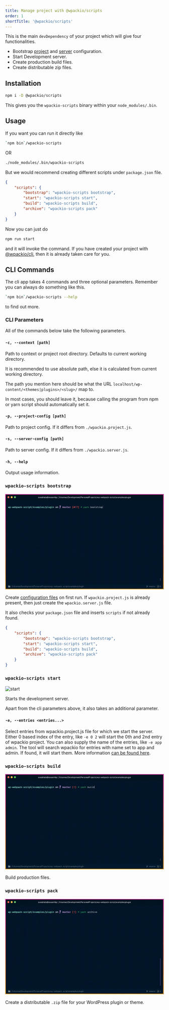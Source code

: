 ```yaml
---
title: Manage project with @wpackio/scripts
order: 1
shortTitle: '@wpackio/scripts'
---
```


This is the main `devDependency` of your project which will give four
functionalities.

- Bootstrap [project](/configuration/project-configuration/) and
  [server](/configuration/server-configuration/) configuration.
- Start Development server.
- Create production build files.
- Create distributable zip files.

## Installation

```bash
npm i -D @wpackio/scripts
```

This gives you the `wpackio-scripts` binary within your `node_modules/.bin`.

## Usage

If you want you can run it directly like

```bash
`npm bin`/wpackio-scripts
```

OR

```bash
./node_modules/.bin/wpackio-scripts
```

But we would recommend creating different scripts under `package.json` file.

```json
{
	"scripts": {
		"bootstrap": "wpackio-scripts bootstrap",
		"start": "wpackio-scripts start",
		"build": "wpackio-scripts build",
		"archive": "wpackio-scripts pack"
	}
}
```

Now you can just do

```bash
npm run start
```

and it will invoke the command. If you have created your project with
[@wpackio/cli](/commands/wpackio-cli/), then it is already taken care for you.

## CLI Commands

The cli app takes 4 commands and three optional parameters. Remember you can
always do something like this.

```bash
`npm bin`/wpackio-scripts --help
```

to find out more.

### CLI Parameters

All of the commands below take the following parameters.

#### `-c, --context [path]`

Path to context or project root directory. Defaults to current working
directory.

It is recommended to use absolute path, else it is calculated from current
working directory.

The path you mention here should be what the URL
`localhost/wp-content/<themes|plugins>/<slug>/` map to.

In most cases, you should leave it, because calling the program from npm or yarn
script should automatically set it.

#### `-p, --project-config [path]`

Path to project config. If it differs from `./wpackio.project.js`.

#### `-s, --server-config [path]`

Path to server config. If it differs from `./wpackio.server.js`.

#### `-h, --help`

Output usage information.

### `wpackio-scripts bootstrap`

![bootstrap](../../frontpage/steps/02-bootstrap.gif)

Create [configuration files](/configuration/) on first run. If
`wpackio.project.js` is already present, then just create the
`wpackio.server.js` file.

It also checks your `package.json` file and inserts `scripts` if not already
found.

```json
{
	"scripts": {
		"bootstrap": "wpackio-scripts bootstrap",
		"start": "wpackio-scripts start",
		"build": "wpackio-scripts build",
		"archive": "wpackio-scripts pack"
	}
}
```

### `wpackio-scripts start`

![start](../../frontpage/steps/05-start.gif)

Starts the development server.

Apart from the cli parameters above, it also takes an additional parameter.

#### `-e, --entries <entries...>`

Select entries from wpackio.project.js file for which we start the server.
Either 0 based index of the entry, like `-e 0 2` will start the 0th and 2nd
entry of wpackio project. You can also supply the name of the entries, like
`-e app admin`. The tool will search wpackio for entries with name set to app
and admin. If found, it will start them. More information
[can be found here](/tutorials/starting-selective-entries/).

### `wpackio-scripts build`

![build](../../frontpage/steps/06-build.gif)

Build production files.

### `wpackio-scripts pack`

![pack](../../frontpage/steps/07-archive.gif)

Create a distributable `.zip` file for your WordPress plugin or theme.
